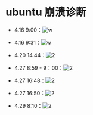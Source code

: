 # ubuntu 崩溃诊断

- 4.16 9:00：![w](http://ww1.sinaimg.cn/large/006alGmrly1g247cimtxmj31gw0rlb29.jpg)

- 4.16 9:31：![w](http://ww1.sinaimg.cn/large/006alGmrly1g2483je3eaj31gx0q6kjl.jpg)

- 4.20 14.44：![2](http://ww1.sinaimg.cn/large/006alGmrly1g293pxl6slj31h00amgoe.jpg)

- 4.27 8:59 - 9：00：![2](http://ww1.sinaimg.cn/large/006alGmrly1g2gxfxlusgj313i0mp7wh.jpg)

- 4.27 16:48：![2](http://ww1.sinaimg.cn/large/006alGmrly1g2happ8mylj31hb0r2e81.jpg)

- 4.27 16:50：![2](http://ww1.sinaimg.cn/large/006alGmrly1g2hao4gsp3j31h30qhe81.jpg)

- 4.29 8:10：![2](http://ww1.sinaimg.cn/large/006alGmrly1g2j6s4bbqoj31gy0r04p8.jpg)
